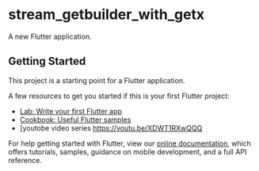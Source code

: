 # stream_getbuilder_with_getx

A new Flutter application.

## Getting Started

This project is a starting point for a Flutter application.

A few resources to get you started if this is your first Flutter project:

- [Lab: Write your first Flutter app](https://flutter.dev/docs/get-started/codelab)
- [Cookbook: Useful Flutter samples](https://flutter.dev/docs/cookbook)
- [youtobe video series https://youtu.be/XDWT1RXwQQQ 

For help getting started with Flutter, view our
[online documentation](https://flutter.dev/docs), which offers tutorials,
samples, guidance on mobile development, and a full API reference.
